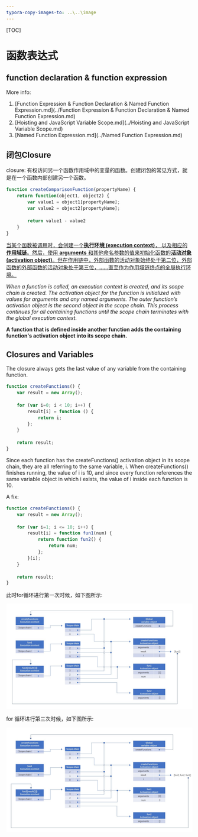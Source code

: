 ```yaml
---
typora-copy-images-to: ..\..\image
---
```


[TOC]

# 函数表达式

##  function declaration & function expression

More info:

1.  [Function Expression & Function Declaration & Named Function Expression.md](../Function Expression & Function Declaration & Named Function Expression.md)
2. [Hoisting and JavaScript Variable Scope.md](../Hoisting and JavaScript Variable Scope.md)
3.  [Named Function Expression.md](../Named Function Expression.md)

## 闭包Closure

closure: 有权访问另一个函数作用域中的变量的函数。创建闭包的常见方式，就是在一个函数内部创建另一个函数。

```js
function createComparisonFunction(propertyName) {
    return function(object1, object2) {
        var value1 = object1[propertyName];
        var value2 = object2[propertyName];
        
        return value1 - value2
    }
}
```



<u>当某个函数被调用时，会创建一个**执行环境  (execution context)**， 以及相应的**作用域链**。然后，使用 **arguments** 和其他命名参数的值来初始化函数的**活动对象 (activation object)**。但在作用链中，外部函数的活动对象始终处于第二位，外部函数的外部函数的活动对象处于第三位，……直至作为作用域链终点的全局执行环境。</u>

*When a function is called, an execution context is created, and its scope chain is created. The activation object for the function is initialized with values for arguments and any named arguments. The outer function’s activation object is the second object in the scope chain. This process continues for all containing functions until the scope chain terminates with the global execution context.*

**A function that is defined inside another function adds the containing function's activation object into its scope chain.**

## Closures and Variables

The closure always gets the last value of any variable from the containing function.

```js
function createFunctions() {
    var result = new Array();
    
    for (var i=0; i < 10; i++) {
        result[i] = function () {
            return i;
        };
    }
    
    return result;
}
```



Since each function has the createFunctions() activation object in its scope chain, they are all referring to the same variable, i. When createFunctions() finishes running, the value of i is 10, and since every function references the same variable object in which i exists, the value of i inside each function is 10.



A fix:

```js
function createFunctions() {
    var result = new Array();
    
    for (var i=1; i <= 10; i++) {
        result[i] = function fun1(num) {
            return function fun2() {
                return num;
            };
        }(i);
    }
    
    return result;
}
```



此时for循环进行第一次时候，如下图所示:

![scopeChain_1](../../image/scopeChain_1.jpg)

for 循环进行第三次时候，如下图所示:

![scopeChain_2](../../image/scopeChain_2.jpg)





















